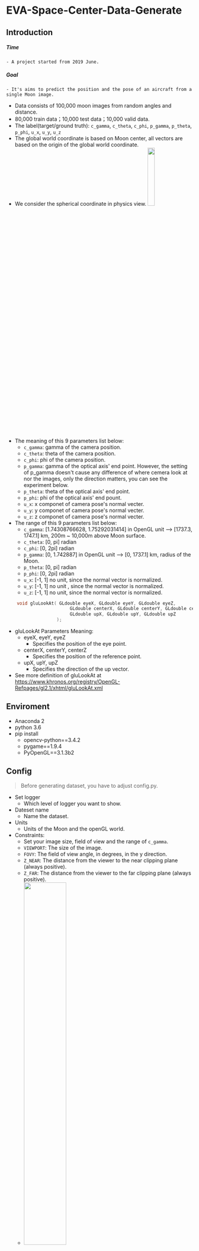 # EVA-Space-Center-Data-Generate
## Introduction
##### Time
    - A project started from 2019 June. 
##### Goal
    - It's aims to predict the position and the pose of an aircraft from a single Moon image.
- Data consists of 100,000 moon images from random angles and distance.
- 80,000 train data；10,000 test data；10,000 valid data.
- The label(target/ground truth): `c_gamma`, `c_theta`, `c_phi`, `p_gamma`, `p_theta`, `p_phi`, `u_x`, `u_y`, `u_z`
- The global world coordinate is based on Moon center, all vectors are based on the origin of the global world coordinate. 
- We consider the spherical coordinate in physics view.   <img src="https://github.com/charleschiu2012/EVA-Space-Center-Data-Generate/blob/master/src/360px-3D_Spherical.svg.png"  height="20%" width="20%">
- The meaning of this 9 parameters list below:
    - `c_gamma`: gamma of the camera position.
    - `c_theta`: theta of the camera position.
    - `c_phi`: phi of the camera position.
    - `p_gamma`: gamma of the optical axis' end point. However, the setting of p_gamma doesn't cause any difference of where cemera look at nor the images, only the direction matters, you can see the experiment below.
    - `p_theta`: theta of the optical axis' end point.
    - `p_phi`: phi of the optical axis' end pount.
    - `u_x`: x componet of camera pose's normal vecter.
    - `u_y`: y componet of camera pose's normal vecter.
    - `u_z`: z componet of camera pose's normal vecter.
- The range of this 9 parameters list below:
    - `c_gamma`: [1.74308766628, 1.75292031414] in OpenGL unit --> [1737.3,  1747.1] km, 200m ~ 10,000m above Moon surface.
    - `c_theta`: [0, pi] radian
    - `c_phi`: [0, 2pi] radian
    - `p_gamma`: [0, 1.742887] in OpenGL unit --> [0, 1737.1] km, radius of the Moon.
    - `p_theta`: [0, pi] radian
    - `p_phi`: [0, 2pi] radian
    - `u_x`: [-1, 1] no unit, since the normal vector is normalized.
    - `u_y`: [-1, 1] no unit , since the normal vector is normalized.
    - `u_z`: [-1, 1] no unit, since the normal vector is normalized.
```c++
    void gluLookAt(	GLdouble eyeX, GLdouble eyeY, GLdouble eyeZ,
                        GLdouble centerX, GLdouble centerY, GLdouble centerZ,
                        GLdouble upX, GLdouble upY, GLdouble upZ
                   );
```
- gluLookAt Parameters Meaning:
    - eyeX, eyeY, eyeZ
        - Specifies the position of the eye point.
    - centerX, centerY, centerZ
        - Specifies the position of the reference point.
    - upX, upY, upZ
        - Specifies the direction of the up vector.
- See more definition of gluLookAt at https://www.khronos.org/registry/OpenGL-Refpages/gl2.1/xhtml/gluLookAt.xml

## Enviroment
- Anaconda 2
- python 3.6
- pip install
    - opencv-python==3.4.2
    - pygame==1.9.4
    - PyOpenGL==3.1.3b2
    
## Config
> Before generating dataset, you have to adjust config.py.
- Set logger
    - Which level of logger you want to show.
- Dateset name
    - Name the dataset.
- Units
    - Units of the Moon and the openGL world.
- Constraints:
    - Set your image size, field of view and the range of `c_gamma`.
    - `VIEWPORT`: The size of the image.
    - `FOVY`: The field of view angle, in degrees, in the y direction.
    - `Z_NEAR`: The distance from the viewer to the near clipping plane (always positive).
    - `Z_FAR`: The distance from the viewer to the far clipping plane (always positive).
    - <img src="https://github.com/charleschiu2012/EVA-Space-Center-Data-Generate/blob/master/src/FOV.png" height="50%" width="50%">
    - `LOWER_BOUND`: The lower bound of the `c_gamma`.
    - `UPPER_BOUND`: The upper bound of the `c_gamma`.
- PATH
    - The path you save your dataset.
- hyperparameters
    - `LEVEL_1_INDEX`: How many part_1 do you want.
    - `LEVEL_2_INDEX`: How many part_2 do you want.
    - `IMAGE_INDEX`: How many images do you want in one part_2.
   
## Setting up OpenGL Envoriment
- set_viewport():
    - Set view port.
- set_light_property():
    - Set light poroperty.
- set_filed_of_vision():
    - Set FOV.
- set_camera_position():
    - Set camera position. c_gamma, c_theta, c_phi are sampled with `random.uniform` in their own range.
- set_optical_axis_look_at():
    - Set optical axis' end point. p_gamma, p_theta, p_phi are sampled with `random.uniform` in their own range.
- camera_direction():
    - Set direction of the camera. u_x, u_y, u_z are sampled with `random.uniform` between 0~1.
    
## JSON File Format
- Each JSON file contains 10,000 images/tagets.
- Hierarchy of the directory
> - Dataset_all_random
>> - Level 1 directory i: 0 ~ 9
>> - i_j.targz
>> - target_i.json 
>>> - Level 2 directory i_j j: 0 ~ 9
>>>> - 1,000 images in name of "DATASETNAME_XXXXX.png"

- target_i.json:
```python
  {
    'image_name': [`c_gamma`, `c_theta`, `c_phi`, `p_gamma`, `p_thet`a, `p_phi`, `u_x`, `u_y`, `u_z`]
    }
```
> - Dataset_all_random_2
>> - Level 1 directory i: 0 ~ 9
>> - i_j.targz
>> - target_i.json 
>>> - Level 2 directory i_j j: 0 ~ 9
>>>> - 1,000 images in name of "DATASETNAME_XXXXX.png"

- target_i.json:
```python
  {
    'image_name': {
                     'spherical': [`c_gamma`, `c_theta`, `c_phi`, `p_gamma`, `p_thet`a, `p_phi`, `u_x`, `u_y`, `u_z`],
                     'cartesian': [`c_x`, `c_y`, `c_z`, `p_x`, `p_y`, `p_z`, `u_x`, `u_y`, `u_z`]
                    }
    }
```
> - Dataset_six_random (fix Up vector with (0, 1, 0))
>> - Level 1 directory i: 0 ~ 9
>> - i_j.targz
>> - target_i.json 
>>> - Level 2 directory i_j j: 0 ~ 9
>>>> - 2,000 images in name of "DATASETNAME_XXXXX.png"

- target_i.json:
```python
  {
    'image_name': {
                     'spherical': [`c_gamma`, `c_theta`, `c_phi`, `p_gamma`, `p_thet`a, `p_phi`, `u_x`, `u_y`, `u_z`],
                     'cartesian': [`c_x`, `c_y`, `c_z`, `p_x`, `p_y`, `p_z`, `u_x`, `u_y`, `u_z`]
                    }
    }
```

## Sample
|Dataset_all_random_999.png|Dataset_all_random_9999.png|
|:---:|:---:|
|<img src="https://github.com/charleschiu2012/EVA-Space-Center-Data-Generate/blob/master/src/Dataset_all_random_999.png"/>|<img src="https://github.com/charleschiu2012/EVA-Space-Center-Data-Generate/blob/master/src/Dataset_all_random_9999.png"/>|
|Dataset_all_random_29999.png|Dataset_all_random_35999.png|
|<img src="https://github.com/charleschiu2012/EVA-Space-Center-Data-Generate/blob/master/src/Dataset_all_random_29999.png"/>|<img src="https://github.com/charleschiu2012/EVA-Space-Center-Data-Generate/blob/master/src/Dataset_all_random_35999.png"/>|

## Experiment of p_gamma
|Set p_gamma at the center of the Moon|Set p_gamma at infinite far|
|:---:|:---:|
|<img src="https://github.com/charleschiu2012/EVA-Space-Center-Data-Generate/blob/master/src/Single_Image_center.png"/>|<img src="https://github.com/charleschiu2012/EVA-Space-Center-Data-Generate/blob/master/src/Single_Image_infinite_far.png"/>|
|Set p_gamma at the near surface of the Moon|Set p_gamma at the far surface of the Moon|
|<img src="https://github.com/charleschiu2012/EVA-Space-Center-Data-Generate/blob/master/src/Single_Image_negative_surface.png"/>|<img src="https://github.com/charleschiu2012/EVA-Space-Center-Data-Generate/blob/master/src/Single_Image_positive_surface.png"/>|
- After comparing every pixel of these images, there is zero differeence between it.

## TODO
- [ ] load images problem
- [ ] adjustment constamt penalty 
- [ ] Nan value

